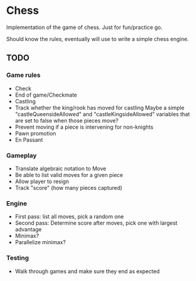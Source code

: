 # Chess
Implementation of the game of chess. Just for fun/practice go.

Should know the rules, eventually will use to write a simple chess engine.


## TODO

### Game rules
- Check
- End of game/Checkmate
- Castling
- Track whether the king/rook has moved for castling
   Maybe a simple "castleQueensideAllowed" and "castleKingsideAllowed" variables that are set to false when those pieces move?
- Prevent moving if a piece is intervening for non-knights
- Pawn promotion
- En Passant


### Gameplay
- Translate algebraic notation to Move
- Be able to list valid moves for a given piece
- Allow player to resign
- Track "score" (how many pieces captured)

### Engine
- First pass: list all moves, pick a random one
- Second pass: Determine score after moves, pick one with largest advantage
- Minimax?
- Parallelize minimax?

### Testing
- Walk through games and make sure they end as expected
